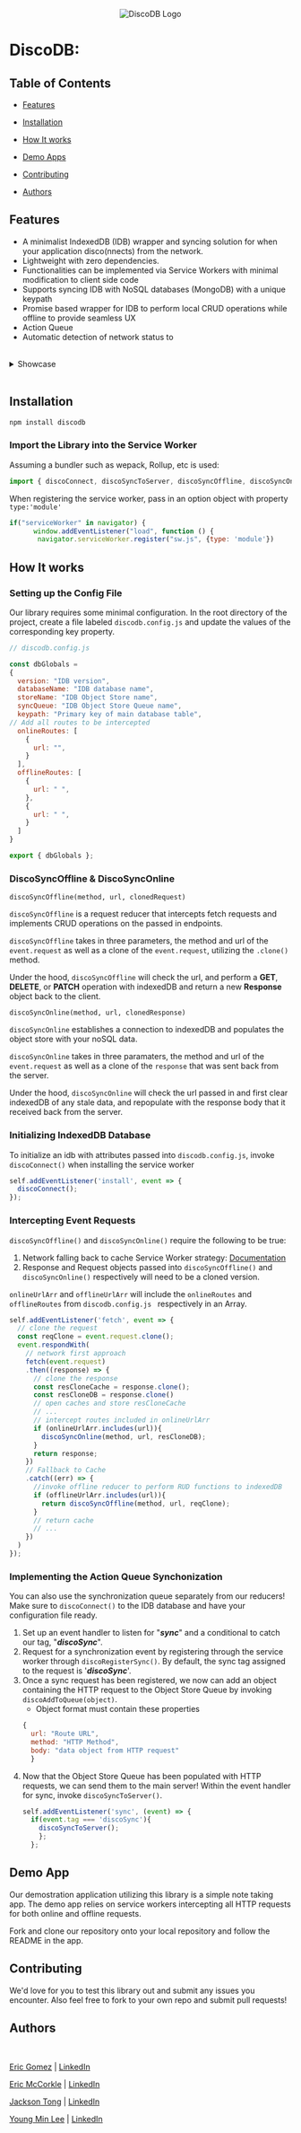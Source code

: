 <p align="center">
  <img src="https://media.discordapp.net/attachments/940293533359824931/951328016083075092/DiscoDB-logos.jpeg?width=650&height=650" alt="DiscoDB Logo"/>
</p>

<!-- [![PRs Welcome](https://img.shields.io/badge/PRs-welcome-brightgreen.svg)](https://github.com/oslabs-beta/discodb/pulls)
![License: MIT](https://img.shields.io/badge/License-MIT-blue.svg)
![GitHub package.json version](https://img.shields.io/github/package-json/v/oslabs-beta/SocketLeague/main/client-package?color=yellow)
![GitHub package.json version](https://img.shields.io/github/package-json/v/oslabs-beta/SocketLeague/main/server-package?color=steelblue) -->

# DiscoDB: 

## Table of Contents

- [Features](#features)

- [Installation](#installation)

- [How It works](#how-it-works)

- [Demo Apps](#demo-apps)

- [Contributing](#contributing)

- [Authors](#authors)

## Features

- A minimalist IndexedDB (IDB) wrapper and syncing solution for when your application disco(nnects) from the network.
- Lightweight with zero dependencies.
- Functionalities can be implemented via Service Workers with minimal modification to client side code
- Supports syncing IDB with NoSQL databases (MongoDB) with a unique keypath
- Promise based wrapper for IDB to perform local CRUD operations while offline to provide seamless UX
- Action Queue 
- Automatic detection of network status to 

<br>
<details>
    <summary>Showcase</summary>

  <details>
    <summary>Offline Capabilities</summary>

  ![Offline](https://discodb.dev/wp-content/uploads/2022/03/Offline_capability2.gif)
  </details>

  <details>
    <summary>Dynamic Offline Data</summary>

  ![Dynamic](https://discodb.dev/wp-content/uploads/2022/03/indexedDB_update.gif)
  </details>

  <details>
    <summary>Custom Action Queue</summary>

  ![Sync](https://discodb.dev/wp-content/uploads/2022/03/actionqueue.gif)
  </details>
</details>
<br>

## Installation

```bash
npm install discodb
```
### Import the Library into the Service Worker
Assuming a bundler such as wepack, Rollup, etc is used:
```js
import { discoConnect, discoSyncToServer, discoSyncOffline, discoSyncOnline, onlineUrlArr, offlineUrlArr, dbGlobals, idbPromise } from 'discodb';
```
When registering the service worker, pass in an option object with property ``type:'module'``
```js
if("serviceWorker" in navigator) {
      window.addEventListener("load", function () {
       navigator.serviceWorker.register("sw.js", {type: 'module'})
```
## How It works

### Setting up the Config File
Our library requires some minimal configuration. In the root directory of the project, create a file labeled ``discodb.config.js`` and update the values of the corresponding key property.
```js
// discodb.config.js

const dbGlobals = 
{
  version: "IDB version",
  databaseName: "IDB database name",
  storeName: "IDB Object Store name",
  syncQueue: "IDB Object Store Queue name",
  keypath: "Primary key of main database table",
// Add all routes to be intercepted
  onlineRoutes: [
    {
      url: "",
    }
  ],
  offlineRoutes: [
    {
      url: " ", 
    },
    {
      url: " ",
    }
  ]
}

export { dbGlobals };

```

### DiscoSyncOffline & DiscoSyncOnline

``discoSyncOffline(method, url, clonedRequest)`` 

``discoSyncOffline`` is a request reducer that intercepts fetch requests and implements CRUD operations on the passed in endpoints.

``discoSyncOffline`` takes in three parameters, the method and url of the ``event.request`` as well as a clone of the ``event.request``, utilizing the ``.clone()`` method.

Under the hood, ``discoSyncOffline`` will check the url, and perform a **GET**, **DELETE**, or **PATCH** operation with indexedDB and return a new **Response** object back to the client.


``discoSyncOnline(method, url, clonedResponse)``

``discoSyncOnline`` establishes a connection to indexedDB and populates the object store with your noSQL data.

``discoSyncOnline`` takes in three paramaters, the method and url of the ``event.request`` as well as a clone of the ``response`` that was sent back from the server. 

Under the hood, ``discoSyncOnline`` will check the url passed in and first clear indexedDB of any stale data, and repopulate with the response body that it received back from the server.


### Initializing IndexedDB Database
To initialize an idb with attributes passed into ```discodb.config.js```, invoke ``` discoConnect()``` when installing the service worker
```js
self.addEventListener('install', event => {
  discoConnect();
});
```

### Intercepting Event Requests 
```discoSyncOffline()``` and ```discoSyncOnline()``` require the following to be true:
1. Network falling back to cache Service Worker strategy: [Documentation](https://developers.google.com/web/ilt/pwa/caching-files-with-service-worker)
2. Response and Request objects passed into ```discoSyncOffline()``` and ```discoSyncOnline()``` respectively will need to be a cloned version.

```onlineUrlArr``` and ```offlineUrlArr``` will include the ```onlineRoutes``` and ```offlineRoutes``` from  ```discodb.config.js ``` respectively in an Array.
```js
self.addEventListener('fetch', event => {
  // clone the request
  const reqClone = event.request.clone();
  event.respondWith(
    // network first approach
    fetch(event.request)
    .then((response) => {
      // clone the response
      const resCloneCache = response.clone();
      const resCloneDB = response.clone()
      // open caches and store resCloneCache
      // ...
      // intercept routes included in onlineUrlArr
      if (onlineUrlArr.includes(url)){
        discoSyncOnline(method, url, resCloneDB);
      }
      return response;
    })
    // Fallback to Cache
    .catch((err) => {
      //invoke offline reducer to perform RUD functions to indexedDB
      if (offlineUrlArr.includes(url)){
        return discoSyncOffline(method, url, reqClone); 
      }
      // return cache
      // ...
    })
  )
});
```

### Implementing the Action Queue Synchonization
You can also use the synchronization queue separately from our reducers! Make sure to ``discoConnect()`` to the IDB database and have your configuration file ready. 
1. Set up an event handler to listen for "***sync***" and a conditional to catch our tag, "***discoSync***".
1. Request for a synchronization event by registering through the service worker through ``discoRegisterSync()``. By default, the sync tag assigned to the request is '***discoSync***'.
1. Once a sync request has been registered, we now can add an object containing the HTTP request to the Object Store Queue by invoking ``discoAddToQueue(object)``.<br>
    * Object format must contain these properties
    ```js
    {
      url: "Route URL",
      method: "HTTP Method",
      body: "data object from HTTP request" 
      }
    ``` 
1. Now that the Object Store Queue has been populated with HTTP requests, we can send them to the main server! Within the event handler for sync, invoke ``discoSyncToServer()``.
    ```js
    self.addEventListener('sync', (event) => {
      if(event.tag === 'discoSync'){
        discoSyncToServer();
        };
      };
    ```

## Demo App
Our demostration application utilizing this library is a simple note taking app. The demo app relies on service workers intercepting all HTTP requests for both online and offline requests. 

Fork and clone our repository onto your local repository and follow the README in the app. 

## Contributing

We'd love for you to test this library out and submit any issues you encounter. Also feel free to fork to your own repo and submit pull requests!

## Authors
<br>

[Eric Gomez](https://github.com/ergomez0201) | [LinkedIn](https://www.linkedin.com/in/eric-gomez/)
<br>

[Eric McCorkle](https://github.com/ericmccorkle) | [LinkedIn](https://www.linkedin.com/in/eric-mccorkle/)
<br>

[Jackson Tong](https://github.com/jacksonktong) | [LinkedIn](www.linkedin.com/in/jacksonktong)
<br>

[Young Min Lee](https://github.com/youngmineeh) | [LinkedIn](www.linkedin.com/in/youngminlee-)



